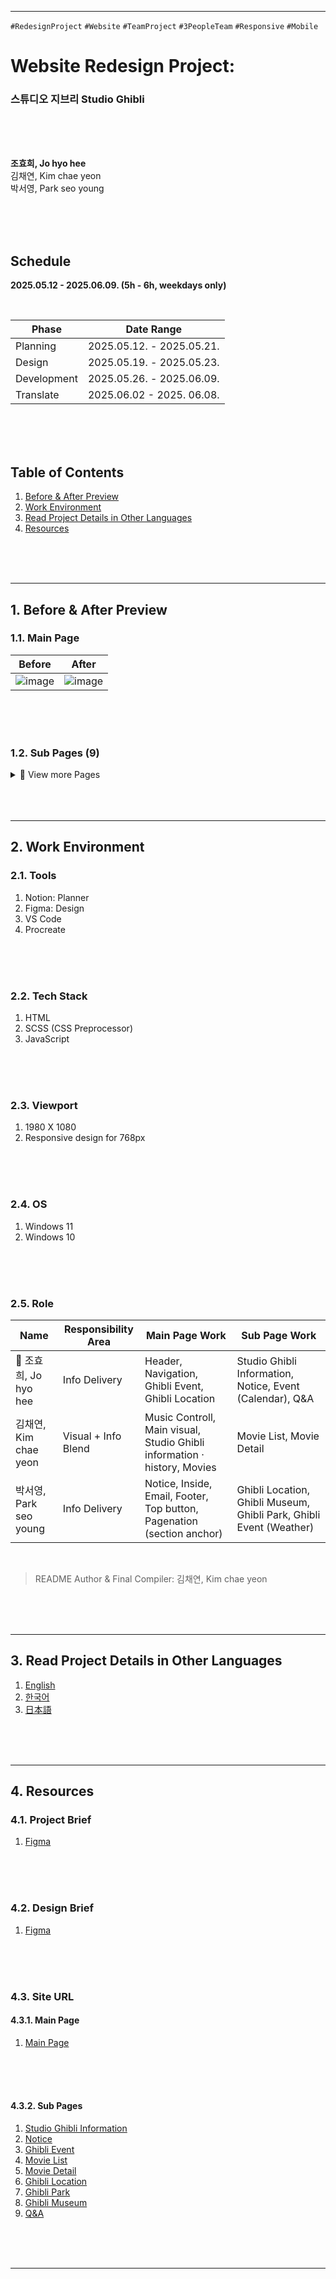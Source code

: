 
---
`#RedesignProject` `#Website` `#TeamProject` `#3PeopleTeam` `#Responsive` `#Mobile`
# **Website Redesign Project:**
### 스튜디오 지브리 Studio Ghibli

<br/>
<br/>
<br/>

**조효희, Jo hyo hee**      
김채연, Kim chae yeon     
박서영, Park seo young    

<br/>
<br/>
<br/>

## **Schedule**
**2025.05.12 - 2025.06.09. (5h - 6h, weekdays only)**

</br>

| Phase         | Date Range                  |
|---------------|-----------------------------|
| Planning      | 2025.05.12. - 2025.05.21.     |
| Design        | 2025.05.19. - 2025.05.23.     |
| Development   | 2025.05.26. - 2025.06.09.     |
| Translate     | 2025.06.02 - 2025. 06.08.     |

<br/>
<br/>
<br/>

## Table of Contents

1. [Before & After Preview](#1-Before-&-After-Preview)   
2. [Work Environment](#2-Work-Environment)   
3. [Read Project Details in Other Languages](#3-Read-Project-Details-in-Other-Languages)    
4. [Resources](#4-Resources)   
   
</br>
</br>
</br>

---



## 1. Before & After Preview
### 1.1. Main Page

| Before | After |
|--------|-------|
| ![image](https://github.com/user-attachments/assets/fee27526-16de-4812-bef4-1cc21b358859) | ![image](https://github.com/user-attachments/assets/096529f0-7612-4ccf-8159-1beed1f1bfaf) |

</br>
</br>
</br>

### 1.2. Sub Pages (9)
<details>
<summary>📂 View more Pages</summary>

#### 1.2.1. Studio Ghibli Information
| Before | After |
|--------|-------|
| ![image](https://github.com/user-attachments/assets/e0525d4a-d2db-4121-9661-436e5385b26c) | ![image](https://github.com/user-attachments/assets/98050573-9184-4598-99b5-3a97aefd1d84) |

</br>

> Lead: 조효희, Jo hyo hee

</br>
</br>
</br>

#### 1.2.2. Notice
| Before | After |
|--------|-------|
| ![image](https://github.com/user-attachments/assets/401ed11b-cbce-4f68-b7e6-8680ae1044e7) | ![image](https://github.com/user-attachments/assets/15977948-9719-4c38-952e-b7deded98418) |

</br>

> Lead: 조효희, Jo hyo hee

</br>
</br>
</br>

#### 1.2.3. Ghibli Event
| Before | After |
|--------|-------|
| ![image](https://github.com/user-attachments/assets/28a0182e-c71f-4de9-a1f4-27894b03696a) | ![image](https://github.com/user-attachments/assets/3c1bee6b-b9d6-4465-a6d5-8630975c4df9) |

</br>

> Lead: 조효희, Jo hyo hee & 박서영, Park seo young    

</br>
</br>
</br>

#### 1.2.4. Movie List
| Before | After |
|--------|-------|
| ![image](https://github.com/user-attachments/assets/66cc86bb-557f-4400-988d-57dfa49d5674) | ![screencapture-dkssud-dus-github-io-webRedesign-StudioGhibli-pages-kr-movie-list-html-2025-06-30-09_43_53](https://github.com/user-attachments/assets/21e59213-78b3-4d42-a29e-91f44cfa3fa7) |

</br>

> Lead: 김채연, Kim chae yeon

</br>
</br>
</br>

#### 1.2.5. Movie Detail
| Before | After |
|--------|-------|
| ![image](https://github.com/user-attachments/assets/18be822a-a8c3-478b-94dd-a2b978255e22) | ![image](https://github.com/user-attachments/assets/2f9f3a48-5134-4260-ac05-b5ae1fa8c8ca) |

</br>

> Lead: 김채연, Kim chae yeon

</br>
</br>
</br>

#### 1.2.6. Ghibli Location
| Before | After |
|--------|-------|
| - | ![image](https://github.com/user-attachments/assets/b97ee100-65d6-49b1-bfb3-4b06b8687a76) |

</br>

> Lead: 박서영, Park seo young

</br>
</br>
</br>

#### 1.2.7. Ghibli Park
| Before | After |
|--------|-------|
| - | ![image](https://github.com/user-attachments/assets/055bf175-048f-4807-a072-d94704ee5657) |

</br>

> Lead: 박서영, Park seo young

</br>
</br>
</br>

#### 1.2.8. Ghibli Museum
| Before | After |
|--------|-------|
| - | ![image](https://github.com/user-attachments/assets/e9c88eaf-18ff-4809-8534-69dcbf1a06f4) |

</br>

> Lead: 박서영, Park seo young

</br>
</br>
</br>

#### 1.2.9. Q&A
| Before | After |
|--------|-------|
| ![image](https://github.com/user-attachments/assets/be717ef3-b53d-4deb-8825-83c8f08f31dd) | ![image](https://github.com/user-attachments/assets/d7d21f21-78bc-4eb4-9410-8200dabff070) |

</br>

> Lead: 조효희, Jo hyo hee

</br>
</br>
</br>

</details>

</br>
</br>
</br>

---
## 2. Work Environment
### 2.1. Tools
1. Notion: Planner
2. Figma: Design
3. VS Code
4. Procreate

</br>
</br>
</br>

### 2.2. Tech Stack
1. HTML
2. SCSS (CSS Preprocessor)
3. JavaScript

</br>
</br>
</br>

### 2.3. Viewport
1. 1980 X 1080
2. Responsive design for 768px

</br>
</br>
</br>

### 2.4. OS
1. Windows 11
2. Windows 10

</br>
</br>
</br>

### 2.5. Role
| Name         | Responsibility Area           | Main Page Work                                          | Sub Page Work                                                  |
|--------------|-------------------------------|---------------------------------------------------------|----------------------------------------------------------------|
| 👑 조효희, Jo hyo hee | Info Delivery                 | Header, Navigation, Ghibli Event, Ghibli Location                                | Studio Ghibli Information, Notice, Event (Calendar), Q&A                            |
| 김채연, Kim chae yeon   | Visual + Info Blend           | Music Controll, Main visual, Studio Ghibli information · history, Movies                          | Movie List, Movie Detail                                                           |
| 박서영, Park seo young | Info Delivery        | Notice, Inside, Email, Footer, Top button, Pagenation (section anchor)                          | Ghibli Location, Ghibli Museum, Ghibli Park, Ghibli Event (Weather)                 |

</br>

> README Author & Final Compiler: 김채연, Kim chae yeon

</br>
</br>
</br>

---

## 3. Read Project Details in Other Languages
1. [English](https://github.com/dkssud-dus/webRedesign-StudioGhibli/blob/main/README_en.md)
2. [한국어](https://github.com/dkssud-dus/webRedesign-StudioGhibli/blob/main/README_ko.md)
3. [日本語](https://github.com/dkssud-dus/webRedesign-StudioGhibli/blob/main/README_ja.md)

</br>
</br>
</br>

---

## 4. Resources
### 4.1. Project Brief
1. [Figma](https://www.figma.com/deck/RX7PbBWflA6PiqhygjYwkZ/-webRedesign--Studio-Ghibli--Project-Brief-?node-id=3-42&t=gu3YHL2VDh45GbFW-1)

</br>
</br>
</br>

### 4.2. Design Brief
1. [Figma](https://www.figma.com/design/78zRSUtttwvSDBZHKXUwP8/-webRedesign--Studio-Ghibli--Design-Brief-?node-id=2-2&t=sbWh2y9R0rBIrtvo-1)

</br>
</br>
</br>

### 4.3. Site URL
#### 4.3.1. Main Page
1. [Main Page](https://dkssud-dus.github.io/webRedesign-StudioGhibli/)

</br>
</br>
</br>

#### 4.3.2. Sub Pages
1. [Studio Ghibli Information](https://dkssud-dus.github.io/webRedesign-StudioGhibli/pages_kr/ghibli-data.html)
2. [Notice](https://dkssud-dus.github.io/webRedesign-StudioGhibli/pages_kr/ghibli-news.html)
3. [Ghibli Event](https://dkssud-dus.github.io/webRedesign-StudioGhibli/pages_kr/ghibi-event.html)
4. [Movie List](https://dkssud-dus.github.io/webRedesign-StudioGhibli/pages_kr/movie-list.html)
5. [Movie Detail](https://dkssud-dus.github.io/webRedesign-StudioGhibli/pages_kr/movie27.html)
6. [Ghibli Location](https://dkssud-dus.github.io/webRedesign-StudioGhibli/pages_kr/total-ghibli.html)
7. [Ghibli Park](https://dkssud-dus.github.io/webRedesign-StudioGhibli/pages_kr/ghibli-park.html)
8. [Ghibli Museum](https://dkssud-dus.github.io/webRedesign-StudioGhibli/pages_kr/ghibli-museum.html)
9. [Q&A](https://dkssud-dus.github.io/webRedesign-StudioGhibli/pages_kr/ghibli-QnA.html)

</br>
</br>
</br>

---

